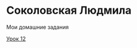 # Соколовская Людмила
Мои домашние задания

[Урок 12](https://LudmilaSokol.github.io/lesson_12/ "Описание")
